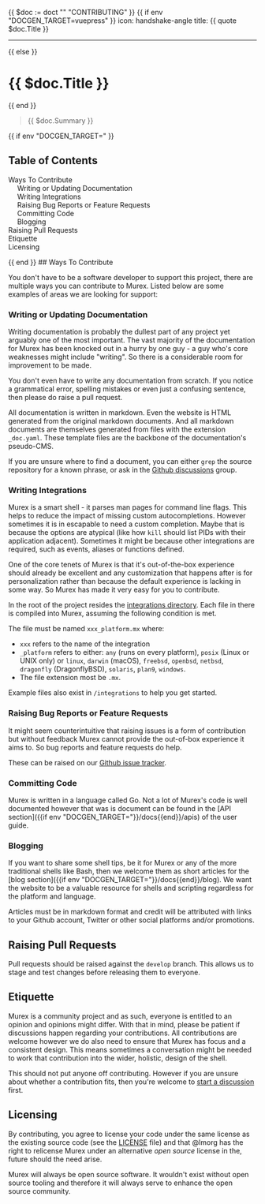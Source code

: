{{ $doc := doct "" "CONTRIBUTING" }}
{{ if env "DOCGEN_TARGET=vuepress" }}
icon: handshake-angle
title: {{ quote $doc.Title }}

---
{{ else }}<h1>{{ $doc.Title }}</h1>{{ end }}

> {{ $doc.Summary }}

{{ if env "DOCGEN_TARGET=" }}<h2>Table of Contents</h2>

<div id="toc">

- [Ways To Contribute](#ways-to-contribute)
  - [Writing or Updating Documentation](#writing-or-updating-documentation)
  - [Writing Integrations](#writing-integrations)
  - [Raising Bug Reports or Feature Requests](#raising-bug-reports-or-feature-requests)
  - [Committing Code](#committing-code)
  - [Blogging](#blogging)
- [Raising Pull Requests](#raising-pull-requests)
- [Etiquette](#etiquette)
- [Licensing](#licensing)

</div>
{{ end }}
## Ways To Contribute

You don't have to be a software developer to support this project, there are
multiple ways you can contribute to Murex. Listed below are some examples of
areas we are looking for support:

### Writing or Updating Documentation

Writing documentation is probably the dullest part of any project yet arguably
one of the most important. The vast majority of the documentation for Murex
has been knocked out in a hurry by one guy - a guy who's core weaknesses might
include "writing". So there is a considerable room for improvement to be made.

You don't even have to write any documentation from scratch. If you notice a
grammatical error, spelling mistakes or even just a confusing sentence, then
please do raise a pull request.

All documentation is written in markdown. Even the website is HTML generated
from the original markdown documents. And all markdown documents are themselves
generated from files with the extension `_doc.yaml`. These template files are
the backbone of the documentation's pseudo-CMS.

If you are unsure where to find a document, you can either `grep` the source
repository for a known phrase, or ask in the [Github discussions](https://github.com/lmorg/murex/discussions)
group.

### Writing Integrations

Murex is a smart shell - it parses man pages for command line flags. This helps
to reduce the impact of missing custom autocompletions. However sometimes it is
in escapable to need a custom completion. Maybe that is because the options are
atypical (like how `kill` should list PIDs with their application adjacent).
Sometimes it might be because other integrations are required, such as events,
aliases or functions defined.

One of the core tenets of Murex is that it's out-of-the-box experience should
already be excellent and any customization that happens after is for
personalization rather than because the default experience is lacking in some
way. So Murex has made it very easy for you to contribute.

In the root of the project resides the [integrations directory](https://github.com/lmorg/murex/tree/master/integrations).
Each file in there is compiled into Murex, assuming the following condition is
met.

The file must be named `xxx_platform.mx` where:

* `xxx` refers to the name of the integration
* `_platform` refers to either: `any` (runs on every platform), `posix` (Linux or UNIX only) or `linux`, `darwin` (macOS), `freebsd`, `openbsd`, `netbsd`, `dragonfly` (DragonflyBSD), `solaris`, `plan9`, `windows`.
* The file extension most be `.mx`.

Example files also exist in `/integrations` to help you get started.

### Raising Bug Reports or Feature Requests

It might seem counterintuitive that raising issues is a form of contribution
but without feedback Murex cannot provide the out-of-box experience it aims to.
So bug reports and feature requests do help.

These can be raised on our [Github issue tracker](github.com/lmorg/murex/issues).

### Committing Code

Murex is written in a language called Go. Not a lot of Murex's code is well
documented however that was is document can be found in the [API section]({{if env "DOCGEN_TARGET="}}/docs{{end}}/apis) of the
user guide.

### Blogging

If you want to share some shell tips, be it for Murex or any of the more
traditional shells like Bash, then we welcome them as short articles for the
[blog section]({{if env "DOCGEN_TARGET="}}/docs{{end}}/blog). We want the website to be a
valuable resource for shells and scripting regardless for the platform and
language.

Articles must be in markdown format and credit will be attributed with links to
your Github account, Twitter or other social platforms and/or promotions.

## Raising Pull Requests

Pull requests should be raised against the `develop` branch. This allows us to
stage and test changes before releasing them to everyone.

## Etiquette

Murex is a community project and as such, everyone is entitled to an opinion
and opinions might differ. With that in mind, please be patient if discussions
happen regarding your contributions. All contributions are welcome however we
do also need to ensure that Murex has focus and a consistent design. This means
sometimes a conversation might be needed to work that contribution into the
wider, holistic, design of the shell.

This should not put anyone off contributing. However if you are unsure about
whether a contribution fits, then you're welcome to [start a discussion ](https://github.com/lmorg/murex/discussions) first.

## Licensing

By contributing, you agree to license your code under the same license as the
existing source code (see the [LICENSE](https://github.com/lmorg/murex/blob/master/LICENSE) file) and that @lmorg has the
right to relicense Murex under an alternative _open source_ license in the,
future should the need arise.

Murex will always be open source software. It wouldn't exist without open
source tooling and therefore it will always serve to enhance the open source
community.
